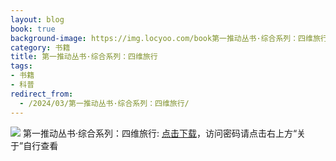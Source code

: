 ```yaml
---
layout: blog
book: true
background-image: https://img.locyoo.com/book第一推动丛书·综合系列：四维旅行.jpg
category: 书籍
title: 第一推动丛书·综合系列：四维旅行
tags:
- 书籍
- 科普
redirect_from:
  - /2024/03/第一推动丛书·综合系列：四维旅行/
---
```

![](https://img.locyoo.com/book第一推动丛书·综合系列：四维旅行.jpg)
第一推动丛书·综合系列：四维旅行: <a name = "ref1" href="https://url18.ctfile.com/f/50983618-1269463492-8b0cee?p=3619">点击下载</a>，访问密码请点击右上方“关于”自行查看